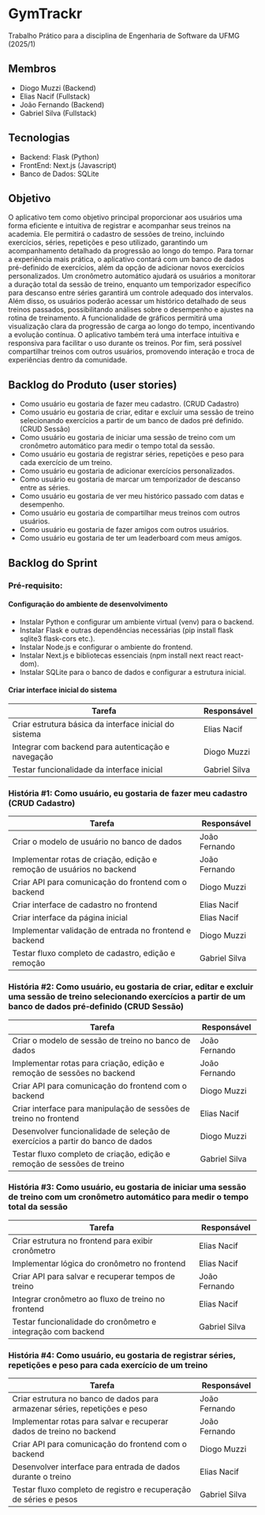 # GymTrackr 
Trabalho Prático para a disciplina de Engenharia de Software da UFMG (2025/1)

## Membros
- Diogo Muzzi (Backend)
- Elias Nacif (Fullstack)
- João Fernando (Backend)
- Gabriel Silva (Fullstack)

## Tecnologias
- Backend: Flask (Python)
- FrontEnd: Next.js (Javascript)
- Banco de Dados: SQLite
 
## Objetivo
O aplicativo tem como objetivo principal proporcionar aos usuários uma forma eficiente e intuitiva de registrar e acompanhar seus treinos na academia. Ele permitirá o cadastro de sessões de treino, incluindo exercícios, séries, repetições e peso utilizado, garantindo um acompanhamento detalhado da progressão ao longo do tempo. Para tornar a experiência mais prática, o aplicativo contará com um banco de dados pré-definido de exercícios, além da opção de adicionar novos exercícios personalizados. Um cronômetro automático ajudará os usuários a monitorar a duração total da sessão de treino, enquanto um temporizador específico para descanso entre séries garantirá um controle adequado dos intervalos. Além disso, os usuários poderão acessar um histórico detalhado de seus treinos passados, possibilitando análises sobre o desempenho e ajustes na rotina de treinamento. A funcionalidade de gráficos permitirá uma visualização clara da progressão de carga ao longo do tempo, incentivando a evolução contínua. O aplicativo também terá uma interface intuitiva e responsiva para facilitar o uso durante os treinos. Por fim, será possível compartilhar treinos com outros usuários, promovendo interação e troca de experiências dentro da comunidade.


## Backlog do Produto (user stories)
- Como usuário eu gostaria de fazer meu cadastro. (CRUD Cadastro)
- Como usuário eu gostaria de criar, editar e excluir uma sessão de treino selecionando exercícios a partir de um banco de dados pré definido. (CRUD Sessão)
- Como usuário eu gostaria de iniciar uma sessão de treino com um cronômetro automático para medir o tempo total da sessão.
- Como usuário eu gostaria de registrar séries, repetições e peso para cada exercício de um treino.
- Como usuário eu gostaria de adicionar exercícios personalizados.
- Como usuário eu gostaria de marcar um temporizador de descanso entre as séries.
- Como usuário eu gostaria de ver meu histórico passado com datas e desempenho.
- Como usuário eu gostaria de compartilhar meus treinos com outros usuários.
- Como usuário eu gostaria de fazer amigos com outros usuários. 
- Como usuário eu gostaria de ter um leaderboard com meus amigos.

## Backlog do Sprint
### Pré-requisito: 
#### Configuração do ambiente de desenvolvimento
- Instalar Python e configurar um ambiente virtual (venv) para o backend.
- Instalar Flask e outras dependências necessárias (pip install flask sqlite3 flask-cors etc.).
- Instalar Node.js e configurar o ambiente do frontend.
- Instalar Next.js e bibliotecas essenciais (npm install next react react-dom).
- Instalar SQLite para o banco de dados e configurar a estrutura inicial.

#### Criar interface inicial do sistema
| Tarefa | Responsável |
|--------|------------|
| Criar estrutura básica da interface inicial do sistema | Elias Nacif |
| Integrar com backend para autenticação e navegação | Diogo Muzzi |
| Testar funcionalidade da interface inicial | Gabriel Silva |
  

### História #1: Como usuário, eu gostaria de fazer meu cadastro (CRUD Cadastro)
| Tarefa | Responsável |
|--------|------------|
| Criar o modelo de usuário no banco de dados | João Fernando |
| Implementar rotas de criação, edição e remoção de usuários no backend | João Fernando |
| Criar API para comunicação do frontend com o backend | Diogo Muzzi |
| Criar interface de cadastro no frontend | Elias Nacif |
| Criar interface da página inicial | Elias Nacif |
| Implementar validação de entrada no frontend e backend | Diogo Muzzi |
| Testar fluxo completo de cadastro, edição e remoção | Gabriel Silva |

### História #2: Como usuário, eu gostaria de criar, editar e excluir uma sessão de treino selecionando exercícios a partir de um banco de dados pré-definido (CRUD Sessão)
| Tarefa | Responsável |
|--------|------------|
| Criar o modelo de sessão de treino no banco de dados | João Fernando |
| Implementar rotas para criação, edição e remoção de sessões no backend | João Fernando |
| Criar API para comunicação do frontend com o backend | Diogo Muzzi |
| Criar interface para manipulação de sessões de treino no frontend | Elias Nacif |
| Desenvolver funcionalidade de seleção de exercícios a partir do banco de dados | Diogo Muzzi |
| Testar fluxo completo de criação, edição e remoção de sessões de treino | Gabriel Silva |

### História #3: Como usuário, eu gostaria de iniciar uma sessão de treino com um cronômetro automático para medir o tempo total da sessão
| Tarefa | Responsável |
|--------|------------|
| Criar estrutura no frontend para exibir cronômetro | Elias Nacif |
| Implementar lógica do cronômetro no frontend | Elias Nacif |
| Criar API para salvar e recuperar tempos de treino | João Fernando |
| Integrar cronômetro ao fluxo de treino no frontend | Elias Nacif |
| Testar funcionalidade do cronômetro e integração com backend | Gabriel Silva |

### História #4: Como usuário, eu gostaria de registrar séries, repetições e peso para cada exercício de um treino
| Tarefa | Responsável |
|--------|------------|
| Criar estrutura no banco de dados para armazenar séries, repetições e peso | João Fernando |
| Implementar rotas para salvar e recuperar dados de treino no backend | João Fernando |
| Criar API para comunicação do frontend com o backend | Diogo Muzzi |
| Desenvolver interface para entrada de dados durante o treino | Elias Nacif |
| Testar fluxo completo de registro e recuperação de séries e pesos | Gabriel Silva |

